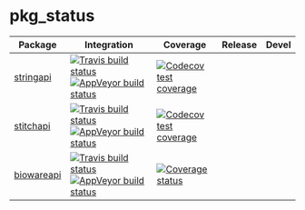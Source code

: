 # pkg_status
| Package                           | Integration                                                                                                                                                                                                                                                                                                           | Coverage                                                                                                                                                       | Release | Devel |
|-----------------------------------|-----------------------------------------------------------------------------------------------------------------------------------------------------------------------------------------------------------------------------------------------------------------------------------------------------------------------|----------------------------------------------------------------------------------------------------------------------------------------------------------------|---------|-------|
| [stringapi](https://github.com/abifromr/stringapi)   | [![Travis build status](https://travis-ci.org/abifromr/stringapi.svg?branch=master)](https://travis-ci.org/abifromr/stringapi)   [![AppVeyor build status](https://ci.appveyor.com/api/projects/status/github/abifromr/stringapi?branch=master&svg=true)](https://ci.appveyor.com/project/abifromr/stringapi) | [![Codecov test coverage](https://codecov.io/gh/abifromr/stringapi/branch/master/graph/badge.svg)](https://codecov.io/gh/abifromr/stringapi?branch=master) |         |       |
| [stitchapi](https://github.com/abifromr/stitchapi)   | [![Travis build status](https://travis-ci.org/abifromr/stitchapi.svg?branch=master)](https://travis-ci.org/abifromr/stitchapi)   [![AppVeyor build status](https://ci.appveyor.com/api/projects/status/github/abifromr/stitchapi?branch=master&svg=true)](https://ci.appveyor.com/project/abifromr/stitchapi) | [![Codecov test coverage](https://codecov.io/gh/abifromr/stitchapi/branch/master/graph/badge.svg)](https://codecov.io/gh/abifromr/stitchapi?branch=master) |         |       |
| [biowareapi](https://github.com/abifromr/biowareapi) | [![Travis build status](https://travis-ci.org/abifromr/biowareapi.svg?branch=master)](https://travis-ci.org/abifromr/biowareapi)   [![AppVeyor build status](https://ci.appveyor.com/api/projects/status/github/abifromr/biowareapi?branch=master&svg=true)](https://ci.appveyor.com/project/abifromr/biowareapi)     | [![Coverage status](https://codecov.io/gh/abifromr/biowareapi/branch/master/graph/badge.svg)](https://codecov.io/github/abifromr/biowareapi?branch=master)     |         |       |
